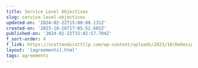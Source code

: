 ```yaml
---
title: Service Level Objectives
slug: service-level-objectives
updated-on: '2024-02-22T15:00:08.131Z'
created-on: '2023-10-26T17:05:52.665Z'
published-on: '2024-02-22T15:02:57.704Z'
f_sort-order: 4
f_link: https://scottandscottllp.com/wp-content/uploads/2023/10/ReDesign-SLO.pdf
layout: '[agreements].html'
tags: agreements
---
```



